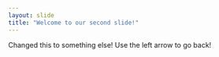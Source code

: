 ```yaml
---
layout: slide
title: "Welcome to our second slide!"
---
```

Changed this to something else!
Use the left arrow to go back!

